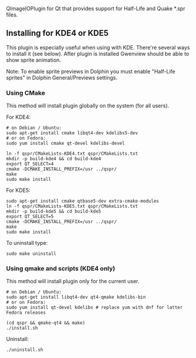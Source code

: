 QImageIOPlugin for Qt that provides support for Half-Life and Quake *.spr files.

## Installing for KDE4 or KDE5

This plugin is especially useful when using with KDE. There're several ways to install it (see below).
After plugin is installed Gwenview should be able to show sprite animation.

Note: To enable sprite previews in Dolphin you must enable "Half-Life sprites" in Dolphin General/Previews settings.

### Using CMake

This method will install plugin globally on the system (for all users).

For KDE4:

    # on Debian / Ubuntu:
    sudo apt-get install cmake libqt4-dev kdelibs5-dev
    # or on Fedora:
    sudo yum install cmake qt-devel kdelibs-devel
    
    ln -f qspr/CMakeLists-KDE4.txt qspr/CMakeLists.txt
    mkdir -p build-kde4 && cd build-kde4
    export QT_SELECT=4
    cmake -DCMAKE_INSTALL_PREFIX=/usr ../qspr/
    make
    sudo make install
    
For KDE5:

    sudo apt-get install cmake qtbase5-dev extra-cmake-modules
    ln -f qspr/CMakeLists-KDE5.txt qspr/CMakeLists.txt
    mkdir -p build-kde5 && cd build-kde5
    export QT_SELECT=5
    cmake -DCMAKE_INSTALL_PREFIX=/usr ../qspr/
    make
    sudo make install

To uninstall type:

    sudo make uninstall

### Using qmake and scripts (KDE4 only)

This method will install plugin only for the current user.

    # on Debian / Ubuntu:
    sudo apt-get install libqt4-dev qt4-qmake kdelibs-bin
    # or on Fedora:
    sudo yum install qt-devel kdelibs # replace yum with dnf for latter Fedora releases
    
    (cd qspr && qmake-qt4 && make)
    ./install.sh
    
Uninstall:

    ./uninstall.sh
